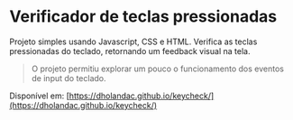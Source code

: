 # Verificador de teclas pressionadas

Projeto simples usando Javascript, CSS e HTML. Verifica as teclas pressionadas do teclado, retornando um feedback visual na tela.

> O projeto permitiu explorar um pouco o funcionamento dos eventos de input do teclado.

Disponível em: [https://dholandac.github.io/keycheck/](https://dholandac.github.io/keycheck/)
